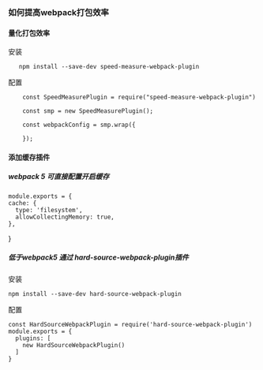 ### 如何提高webpack打包效率

 #### 量化打包效率
安装

       npm install --save-dev speed-measure-webpack-plugin
       
配置


        const SpeedMeasurePlugin = require("speed-measure-webpack-plugin")

        const smp = new SpeedMeasurePlugin();

        const webpackConfig = smp.wrap({

        });



#### 添加缓存插件

##### webpack 5 可直接配置开启缓存


    module.exports = {
    cache: {
      type: 'filesystem',
      allowCollectingMemory: true,
    },
  }

#####  低于webpack5 通过 hard-source-webpack-plugin插件
安装
   
    npm install --save-dev hard-source-webpack-plugin

配置

    const HardSourceWebpackPlugin = require('hard-source-webpack-plugin')
    module.exports = {
      plugins: [
        new HardSourceWebpackPlugin()
      ]
    }

